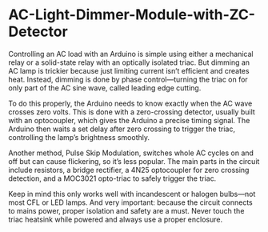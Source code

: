 # AC-Light-Dimmer-Module-with-ZC-Detector
Controlling an AC load with an Arduino is simple using either a mechanical relay or a solid-state relay with an optically isolated triac. But dimming an AC lamp is trickier because just limiting current isn’t efficient and creates heat. Instead, dimming is done by phase control—turning the triac on for only part of the AC sine wave, called leading edge cutting.

To do this properly, the Arduino needs to know exactly when the AC wave crosses zero volts. This is done with a zero-crossing detector, usually built with an optocoupler, which gives the Arduino a precise timing signal. The Arduino then waits a set delay after zero crossing to trigger the triac, controlling the lamp’s brightness smoothly.

Another method, Pulse Skip Modulation, switches whole AC cycles on and off but can cause flickering, so it’s less popular. The main parts in the circuit include resistors, a bridge rectifier, a 4N25 optocoupler for zero crossing detection, and a MOC3021 opto-triac to safely trigger the triac.

Keep in mind this only works well with incandescent or halogen bulbs—not most CFL or LED lamps. And very important: because the circuit connects to mains power, proper isolation and safety are a must. Never touch the triac heatsink while powered and always use a proper enclosure.


